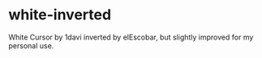 # white-inverted
White Cursor by 1davi inverted by elEscobar, but slightly improved for my personal use.
